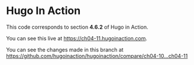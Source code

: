 Hugo In Action
===============

This code corresponds to section **4.6.2** of Hugo in Action.

You can see this live at https://ch04-11.hugoinaction.com.

You can see the changes made in this branch at https://github.com/hugoinaction/hugoinaction/compare/ch04-10...ch04-11

